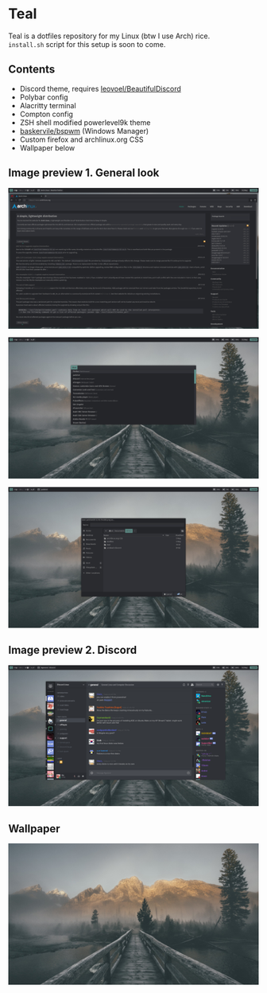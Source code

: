 # Teal
Teal is a dotfiles repository for my Linux (btw I use Arch) rice. <br />
`install.sh` script for this setup is soon to come. <br />

## Contents
- Discord theme, requires [leovoel/BeautifulDiscord](https://github.com/leovoel/BeautifulDiscord)
- Polybar config
- Alacritty terminal
- Compton config
- ZSH shell modified powerlevel9k theme
- [baskervile/bspwm](https://github.com/baskerville/bspwm) (Windows Manager)
- Custom firefox and archlinux.org CSS
- Wallpaper below<br />

## Image preview 1. General look

![img1](https://github.com/Vixtron/teal/blob/master/.images/Workspace1.png)

![img2](https://github.com/Vixtron/teal/blob/master/.images/Workspace2.png)

![img3](https://github.com/Vixtron/teal/blob/master/.images/Workspace3.png)

## Image preview 2. Discord

![img3](https://github.com/Vixtron/teal/blob/master/.images/Discord.png)

## Wallpaper

![img4](https://github.com/Vixtron/teal/blob/master/.images/Wallpaper.png)
